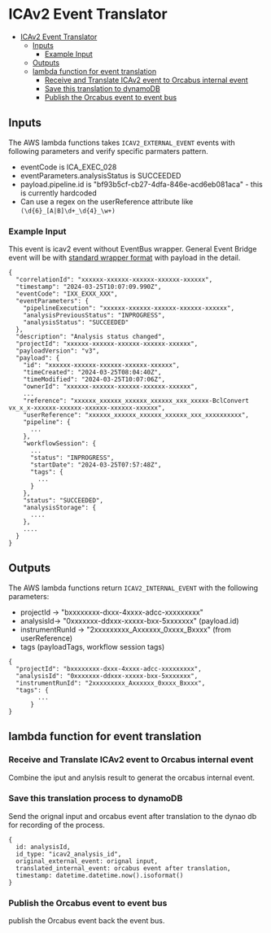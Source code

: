 # ICAv2 Event Translator

<!-- TOC -->
* [ICAv2 Event Translator](#ICAv2-Event-Translator)
  * [Inputs](#inputs)
    * [Example Input](#example-input)
  * [Outputs](#outputs)
  * [lambda function for event translation](#lambda-function-for-event-translation)
    * [Receive and Translate ICAv2 event to Orcabus internal event](#Receive-and-Translate-ICAv2-event-to-Orcabus-internal-event)
    * [Save this translation to dynamoDB](#Save-this-translation-to-dynamoDB)
    * [Publish the Orcabus event to event bus](#Publish-the-Orcabus-event-to-event-bus)
<!-- TOC -->


## Inputs

The AWS lambda functions takes ```ICAV2_EXTERNAL_EVENT``` events with following parameters and verify specific parmaters pattern.

* eventCode is ICA_EXEC_028
* eventParameters.analysisStatus is SUCCEEDED
* payload.pipeline.id is "bf93b5cf-cb27-4dfa-846e-acd6eb081aca" - this is currently hardcoded
* Can use a regex on the userReference attribute like `(\d{6}_[A|B]\d+_\d{4}_\w+)`

### Example Input
This event is icav2 event without EventBus wrapper. General Event Bridge event will be with [standard wrapper format](https://docs.aws.amazon.com/eventbridge/latest/userguide/eb-events-structure.html) with payload in the detail.
```json5
{
  "correlationId": "xxxxxx-xxxxxx-xxxxxx-xxxxxx-xxxxxx",
  "timestamp": "2024-03-25T10:07:09.990Z",
  "eventCode": "IXX_EXXX_XXX",
  "eventParameters": {
    "pipelineExecution": "xxxxxx-xxxxxx-xxxxxx-xxxxxx-xxxxxx",
    "analysisPreviousStatus": "INPROGRESS",
    "analysisStatus": "SUCCEEDED"
  },
  "description": "Analysis status changed",
  "projectId": "xxxxxx-xxxxxx-xxxxxx-xxxxxx-xxxxxx",
  "payloadVersion": "v3",
  "payload": {
    "id": "xxxxxx-xxxxxx-xxxxxx-xxxxxx-xxxxxx",
    "timeCreated": "2024-03-25T08:04:40Z",
    "timeModified": "2024-03-25T10:07:06Z",
    "ownerId": "xxxxxx-xxxxxx-xxxxxx-xxxxxx-xxxxxx",
    ...
    "reference": "xxxxxx_xxxxxx_xxxxxx_xxxxxx_xxx_xxxxx-BclConvert vx_x_x-xxxxxx-xxxxxx-xxxxxx-xxxxxx-xxxxxx",
    "userReference": "xxxxxx_xxxxxx_xxxxxx_xxxxxx_xxx_xxxxxxxxxx",
    "pipeline": {
      ...
    },
    "workflowSession": {
      ...
      "status": "INPROGRESS",
      "startDate": "2024-03-25T07:57:48Z",
      "tags": {
        ...
      }
    },
    "status": "SUCCEEDED",
    "analysisStorage": {
      ....
    },
    ....
  }
}
```

## Outputs

The AWS lambda functions return ```ICAV2_INTERNAL_EVENT``` with the following parameters:

* projectId ->  "bxxxxxxxx-dxxx-4xxxx-adcc-xxxxxxxxx"
* analysisId->  "0xxxxxxx-ddxxx-xxxxx-bxx-5xxxxxxx" (payload.id)
* instrumentRunId -> "2xxxxxxxxx_Axxxxxx_0xxxx_Bxxxx" (from userReference)
* tags (payloadTags, workflow session tags)
```json5
{
  "projectId": "bxxxxxxxx-dxxx-4xxxx-adcc-xxxxxxxxx",
  "analysisId": "0xxxxxxx-ddxxx-xxxxx-bxx-5xxxxxxx",
  "instrumentRunId": "2xxxxxxxxx_Axxxxxx_0xxxx_Bxxxx",
  "tags": {
        ...
      }
}
```

## lambda function for event translation

### Receive and Translate ICAv2 event to Orcabus internal event
Combine the iput and anylsis result to generat the orcabus internal event.

### Save this translation process to dynamoDB
Send the orignal input and orcabus event after translation to the dynao db for recording of the process. 
```json5
{
  id: analysisId,
  id_type: "icav2_analysis_id",
  original_external_event: orignal input,
  translated_internal_event: orcabus event after translation,
  timestamp: datetime.datetime.now().isoformat()
}
 ```

### Publish the Orcabus event to event bus
publish the Orcabus event back the event bus.
